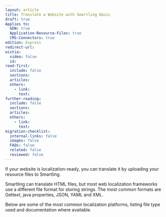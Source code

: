 ```yaml
---
layout: article
title: Translate a Website with Smartling Basic
draft: true
Applies to:
  GDN: true
  Application-Resource-Files: true
  CMS-Connectors: true
edition: Express
redirect-url:
wistia:
  video: false
  id:
read-first:
  include: false
  sections:
  articles:
  others:
    - link:
      text:
further-reading:
  include: false
  sections:
  articles:
  others:
    - link:
      text:
migration-checklist:
  internal-links: false
  images: false
  FAQs: false
  related: false
  reviewed: false
---
```



If your website is localization-ready, you can translate it by uploading your resource files to Smartling.

Smartling can translate HTML files, but most web localization frameworks use a different file format for storing strings. The most common formats are Gettext, java properties, JSON, YAML and XML.

Below are some of the most common localization platforms, listing file type used and documentation where available.

&nbsp;